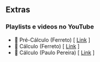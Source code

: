 ## Extras

### Playlists e videos no YouTube

- 🎥 Pré-Cálculo (Ferreto)  [ [Link](https://www.youtube.com/watch?v=SPZqQ5qn3P0&list=PL6oFLDTrOyYiNx4HmlLQakGHTSizaCAIW) ]<br>
- 🎥 Cálculo (Ferreto) [ [Link](https://www.youtube.com/watch?v=DkCHV5Kbx4o&list=PLTPg64KdGgYhACfQUtMf3CuhWOfLoTf_a) ] <br>
- 🎥 Cálculo (Paulo Pereira) [ [Link](https://www.youtube.com/watch?v=jQI0bsCtdws&list=PLEfwqyY2ox86LhxKybOY3_IG-7R5herLC) ]<br>

